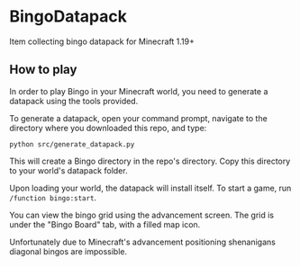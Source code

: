 # BingoDatapack

Item collecting bingo datapack for Minecraft 1.19+

## How to play

In order to play Bingo in your Minecraft world, you need to generate a datapack using the tools provided.

To generate a datapack, open your command prompt, navigate to the directory where you downloaded this repo, and type:

```console
python src/generate_datapack.py
```

This will create a Bingo directory in the repo's directory. Copy this directory to your world's datapack folder.

Upon loading your world, the datapack will install itself. To start a game, run `/function bingo:start`.

You can view the bingo grid using the advancement screen. The grid is under the "Bingo Board" tab, with a filled map icon.

Unfortunately due to Minecraft's advancement positioning shenanigans diagonal bingos are impossible.
